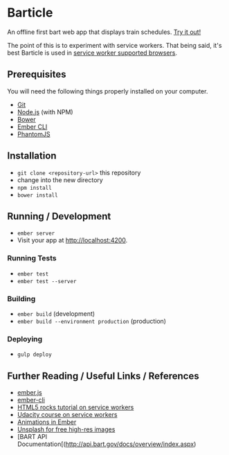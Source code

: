 # Barticle
An offline first bart web app that displays train schedules. [Try it out!](https://lexro.github.io/Barticle/)

The point of this is to experiment with service workers. That being said, it's best Barticle is used in [service worker supported browsers](http://caniuse.com/#search=service%20workers).

## Prerequisites

You will need the following things properly installed on your computer.

* [Git](http://git-scm.com/)
* [Node.js](http://nodejs.org/) (with NPM)
* [Bower](http://bower.io/)
* [Ember CLI](http://ember-cli.com/)
* [PhantomJS](http://phantomjs.org/)

## Installation

* `git clone <repository-url>` this repository
* change into the new directory
* `npm install`
* `bower install`

## Running / Development

* `ember server`
* Visit your app at [http://localhost:4200](http://localhost:4200).

### Running Tests

* `ember test`
* `ember test --server`

### Building

* `ember build` (development)
* `ember build --environment production` (production)

### Deploying

* `gulp deploy`

## Further Reading / Useful Links / References

* [ember.js](http://emberjs.com/)
* [ember-cli](http://ember-cli.com/)
* [HTML5 rocks tutorial on service workers](http://www.html5rocks.com/en/tutorials/service-worker/introduction/)
* [Udacity course on service workers](https://www.udacity.com/course/offline-web-applications--ud899)
* [Animations in Ember](https://github.com/ember-animation/liquid-fire)
* [Unsplash for free high-res images](https://unsplash.com/)
* [BART API Documentation[(http://api.bart.gov/docs/overview/index.aspx)

